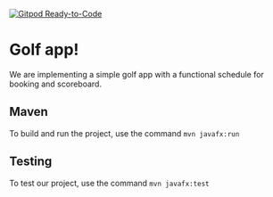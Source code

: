 [![Gitpod Ready-to-Code](https://img.shields.io/badge/Gitpod-Ready--to--Code-blue?logo=gitpod&style=flat-square)](https://gitpod.idi.ntnu.no/#https://gitlab.stud.idi.ntnu.no/it1901/groups-2020/gr2009/gr2009)

# Golf app!

We are implementing a simple golf app with a functional schedule for booking and scoreboard.





## Maven
To build and run the project, use the command `mvn javafx:run`

## Testing
To test our project, use the command `mvn javafx:test`
